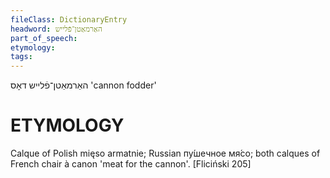 ```yaml
---
fileClass: DictionaryEntry
headword: האַרמאַטן־פֿלייש
part_of_speech: 
etymology: 
tags: 
---
```

האַרמאַטן־פֿלייש
דאָס
'cannon fodder'

ETYMOLOGY
===========
Calque of Polish mięso armatnie; Russian пу́шечное мя́со; both calques of French chair à canon 'meat for the cannon'.
[Fliciński 205]